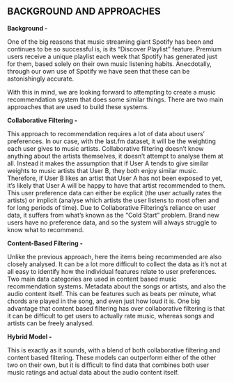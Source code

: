 ## BACKGROUND AND APPROACHES

**Background -** 

One of the big reasons that music streaming giant Spotify has been and continues to be so successful is, is its “Discover Playlist” feature. Premium users receive a unique playlist each week that Spotify has generated just for them, based solely on their own music listening habits. Anecdotally, through our own use of Spotify we have seen that these can be astonishingly accurate.

With this in mind, we are looking forward to attempting to create a music recommendation system that does some similar things. There are two main approaches that are used to build these systems.

**Collaborative Filtering -**

This approach to recommendation requires a lot of data about users’ preferences. In our case, with the last.fm dataset, it will be the weighting each user gives to music artists. Collaborative filtering doesn’t know anything about the artists themselves, it doesn’t attempt to analyse them at all. Instead it makes the assumption that if User A tends to give similar weights to music artists that User B, they both enjoy similar music. Therefore, if User B likes an artist that User A has not been exposed to yet, it’s likely that User A will be happy to have that artist recommended to them. This user preference data can either be explicit (the user actually rates the artists) or implicit (analyse which artists the user listens to most often and for long periods of time). Due to Collaborative Filtering’s reliance on user data, it suffers from what’s known as the “Cold Start” problem. Brand new users have no preference data, and so the system will always struggle to know what to recommend.

**Content-Based Filtering -**

Unlike the previous approach, here the items being recommended are also closely analysed. It can be a lot more difficult to collect the data as it’s not at all easy to identify how the individual features relate to user preferences. Two main data categories are used in content based music recommendation systems. Metadata about the songs or artists, and also the audio content itself. This can be features such as beats per minute, what chords are played in the song, and even just how loud it is. One big advantage that content based filtering has over collaborative filtering is that it can be difficult to get users to actually rate music, whereas songs and artists can be freely analysed.

**Hybrid Model -**

This is exactly as it sounds, with a blend of both collaborative filtering and content based filtering. These models can outperform either of the other two on their own, but it is difficult to find data that combines both user music ratings and actual data about the audio content itself.
